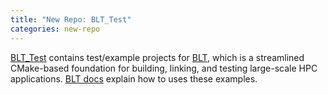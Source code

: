 ```yaml
---
title: "New Repo: BLT_Test"
categories: new-repo
---
```


[BLT_Test](https://github.com/LLNL/blt_test) contains test/example projects for [BLT](https://github.com/LLNL/blt), which is a streamlined CMake-based foundation for building, linking, and testing large-scale HPC applications. [BLT docs](https://llnl-blt.readthedocs.io/en/develop/) explain how to uses these examples.
